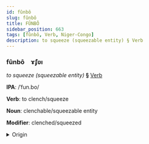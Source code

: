 ```yaml
---
id: fûnbô
slug: fûnbô
title: FÛNBÔ
sidebar_position: 663
tags: [fûnbô, Verb, Niger-Congo]
description: to squeeze (squeezable entity) § Verb
---
```


### fûnbô&emsp;<span kind="abugida">ɤ̃ʄʋı</span>

*to squeeze (squeezable entity)* **§** [Verb](../../tags/Verb)

**IPA**: /ˈfun.bo/

**Verb**: to clench/squeeze

**Noun**: clenchable/squeezable entity

**Modifier**: clenched/squeezed

<details>
    <summary>Origin</summary>
    Yoruba fún pọ̀ [fũpɔ̄]<br/>
    <em>Niger-Congo Language Family</em>
</details>
